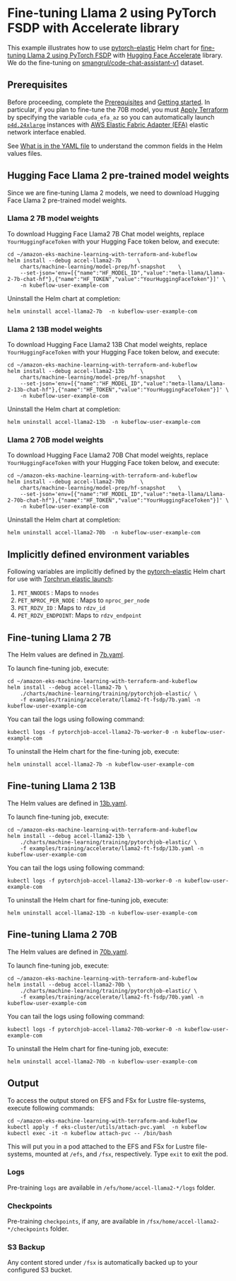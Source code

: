 # Fine-tuning Llama 2 using PyTorch FSDP with Accelerate library

This example illustrates how to use [pytorch-elastic](../../../../../charts/machine-learning/training/pytorchjob-elastic/) Helm chart for [fine-tuning Llama 2 using PyTorch FSDP](https://huggingface.co/blog/ram-efficient-pytorch-fsdp) with [Hugging Face Accelerate](https://github.com/huggingface/accelerate) library. We do the fine-tuning on [smangrul/code-chat-assistant-v1](https://huggingface.co/datasets/smangrul/code-chat-assistant-v1) dataset.

## Prerequisites

Before proceeding, complete the [Prerequisites](../../../../../../README.md#prerequisites) and [Getting started](../../../../../../README.md#getting-started). In particular, if you plan to fine-tune the 70B model, you must [Apply Terraform](../../../../README.md#apply-terraform) by specifying the variable `cuda_efa_az` so you can automatically launch [`p4d.24xlarge`](https://aws.amazon.com/ec2/instance-types/p4/) instances with [AWS Elastic Fabric Adapter (EFA)](https://aws.amazon.com/hpc/efa/) elastic network interface enabled.

See [What is in the YAML file](../../../../../../README.md#what-is-in-the-yaml-file) to understand the common fields in the Helm values files. 

## Hugging Face Llama 2 pre-trained model weights

Since we are fine-tuning Llama 2 models, we need to download Hugging Face Llama 2 pre-trained model weights.

### Llama 2 7B model weights

To download Hugging Face Llama2 7B Chat model weights, replace `YourHuggingFaceToken` with your Hugging Face token below, and execute:

    cd ~/amazon-eks-machine-learning-with-terraform-and-kubeflow
    helm install --debug accel-llama2-7b     \
        charts/machine-learning/model-prep/hf-snapshot    \
        --set-json='env=[{"name":"HF_MODEL_ID","value":"meta-llama/Llama-2-7b-chat-hf"},{"name":"HF_TOKEN","value":"YourHuggingFaceToken"}]' \
        -n kubeflow-user-example-com

Uninstall the Helm chart at completion:

    helm uninstall accel-llama2-7b  -n kubeflow-user-example-com

### Llama 2 13B model weights

To download Hugging Face Llama2 13B Chat model weights, replace `YourHuggingFaceToken` with your Hugging Face token below, and execute:

    cd ~/amazon-eks-machine-learning-with-terraform-and-kubeflow
    helm install --debug accel-llama2-13b     \
        charts/machine-learning/model-prep/hf-snapshot    \
        --set-json='env=[{"name":"HF_MODEL_ID","value":"meta-llama/Llama-2-13b-chat-hf"},{"name":"HF_TOKEN","value":"YourHuggingFaceToken"}]' \
        -n kubeflow-user-example-com

Uninstall the Helm chart at completion:

    helm uninstall accel-llama2-13b  -n kubeflow-user-example-com

### Llama 2 70B model weights

To download Hugging Face Llama2 70B Chat model weights, replace `YourHuggingFaceToken` with your Hugging Face token below, and execute:

    cd ~/amazon-eks-machine-learning-with-terraform-and-kubeflow
    helm install --debug accel-llama2-70b     \
        charts/machine-learning/model-prep/hf-snapshot    \
        --set-json='env=[{"name":"HF_MODEL_ID","value":"meta-llama/Llama-2-70b-chat-hf"},{"name":"HF_TOKEN","value":"YourHuggingFaceToken"}]' \
        -n kubeflow-user-example-com

Uninstall the Helm chart at completion:

    helm uninstall accel-llama2-70b  -n kubeflow-user-example-com

## Implicitly defined environment variables

Following variables are implicitly defined by the [pytorch-elastic](../../../../../charts/machine-learning/training/pytorchjob-elastic/) Helm chart for use with [Torchrun elastic launch](https://pytorch.org/docs/stable/elastic/run.html):

1. `PET_NNODES` : Maps to `nnodes`
2. `PET_NPROC_PER_NODE` : Maps to `nproc_per_node` 
3. `PET_RDZV_ID` : Maps to `rdzv_id` 
4. `PET_RDZV_ENDPOINT`: Maps to `rdzv_endpoint` 

## Fine-tuning Llama 2 7B

The Helm values are defined in [7b.yaml](./7b.yaml). 

To launch fine-tuning job,  execute:

    cd ~/amazon-eks-machine-learning-with-terraform-and-kubeflow
    helm install --debug accel-llama2-7b \
        ./charts/machine-learning/training/pytorchjob-elastic/ \
        -f examples/training/accelerate/llama2-ft-fsdp/7b.yaml -n kubeflow-user-example-com

You can tail the logs using following command:

    kubectl logs -f pytorchjob-accel-llama2-7b-worker-0 -n kubeflow-user-example-com


To uninstall the Helm chart for the fine-tuning job, execute:

    helm uninstall accel-llama2-7b -n kubeflow-user-example-com

## Fine-tuning Llama 2 13B

The Helm values are defined in [13b.yaml](./13b.yaml). 

To launch fine-tuning job,  execute:

    cd ~/amazon-eks-machine-learning-with-terraform-and-kubeflow
    helm install --debug accel-llama2-13b \
        ./charts/machine-learning/training/pytorchjob-elastic/ \
        -f examples/training/accelerate/llama2-ft-fsdp/13b.yaml -n kubeflow-user-example-com

You can tail the logs using following command:

    kubectl logs -f pytorchjob-accel-llama2-13b-worker-0 -n kubeflow-user-example-com


To uninstall the Helm chart for fine-tuning job, execute:

    helm uninstall accel-llama2-13b -n kubeflow-user-example-com

## Fine-tuning Llama 2 70B

The Helm values are defined in [70b.yaml](./70b.yaml). 

To launch fine-tuning job,  execute:

    cd ~/amazon-eks-machine-learning-with-terraform-and-kubeflow
    helm install --debug accel-llama2-70b \
        ./charts/machine-learning/training/pytorchjob-elastic/ \
        -f examples/training/accelerate/llama2-ft-fsdp/70b.yaml -n kubeflow-user-example-com

You can tail the logs using following command:

    kubectl logs -f pytorchjob-accel-llama2-70b-worker-0 -n kubeflow-user-example-com


To uninstall the Helm chart for fine-tuning job, execute:

    helm uninstall accel-llama2-70b -n kubeflow-user-example-com

## Output

To access the output stored on EFS and FSx for Lustre file-systems, execute following commands:

    cd ~/amazon-eks-machine-learning-with-terraform-and-kubeflow
    kubectl apply -f eks-cluster/utils/attach-pvc.yaml  -n kubeflow
    kubectl exec -it -n kubeflow attach-pvc -- /bin/bash

This will put you in a pod attached to the  EFS and FSx for Lustre file-systems, mounted at `/efs`, and `/fsx`, respectively. Type `exit` to exit the pod.

### Logs

Pre-training `logs` are available in `/efs/home/accel-llama2-*/logs` folder. 

### Checkpoints

Pre-training `checkpoints`, if any, are available in `/fsx/home/accel-llama2-*/checkpoints` folder. 

### S3 Backup

Any content stored under `/fsx` is automatically backed up to your configured S3 bucket.